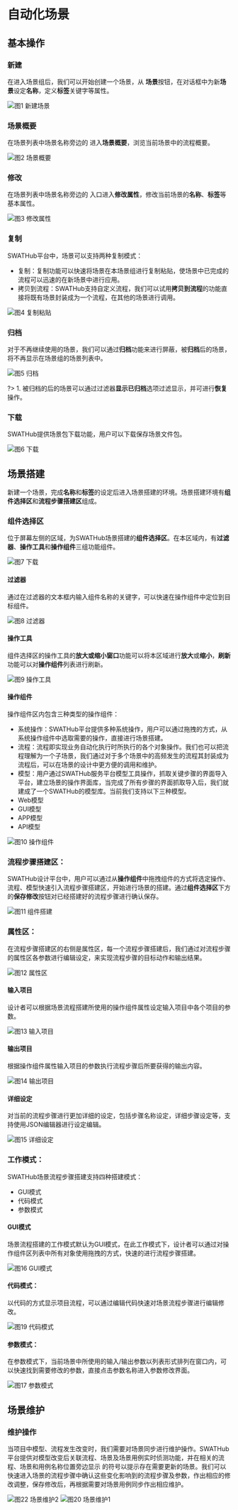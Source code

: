 自动化场景
===


基本操作
---

### 新建

在进入场景组后，我们可以开始创建一个场景，从  <i class = "fa fa-plus"></i> **场景**按钮，在对话框中为新**场景**设定**名称**，定义**标签**关键字等属性。

![图1  新建场景](../assets/img/manual-scenario-01.png)

### 场景概要

在场景列表中场景名称旁边的  <i class = "fa fa-info-circle"></i>  进入**场景概要**，浏览当前场景中的流程概要。

![图2  场景概要](../assets/img/manual-scenario-02.png)

### 修改

在场景列表中场景名称旁边的  <i class = "fa fa-pencil"></i> 入口进入**修改属性**，修改当前场景的**名称**、**标签**等基本属性。

![图3  修改属性](../assets/img/manual-scenario-03.png)

### 复制

SWATHub平台中，场景可以支持两种复制模式：
* 复制：复制功能可以快速将场景在本场景组进行复制粘贴，使场景中已完成的流程可以迅速的在新场景中进行应用。
* 拷贝到流程：SWATHub支持自定义流程，我们可以试用**拷贝到流程**的功能直接将既有场景封装成为一个流程，在其他的场景进行调用。

![图4  复制粘贴](../assets/img/manual-scenario-04.png)

### 归档

对于不再继续使用的场景，我们可以通过**归档**功能来进行屏蔽，被**归档**后的场景，将不再显示在场景组的场景列表中。

![图5  归档](../assets/img/manual-scenario-05.png)

?> 1. 被归档的后的场景可以通过过滤器**显示已归档**选项过滤显示，并可进行**恢复**操作。

### 下载

SWATHub提供场景包下载功能，用户可以下载保存场景文件包。

![图6  下载](../assets/img/manual-scenario-06.png)


场景搭建
---
新建一个场景，完成**名称**和**标签**的设定后进入场景搭建的环境。场景搭建环境有**组件选择区**和**流程步骤搭建区**组成。

### 组件选择区

位于屏幕左侧的区域，为SWATHub场景搭建的**组件选择区**。在本区域内，有**过滤器**、**操作工具**和**操作组件**三组功能组件。

![图7  下载](../assets/img/manual-scenario-07.png)

#### 过滤器

通过在过滤器的文本框内输入组件名称的关键字，可以快速在操作组件中定位到目标组件。

![图8  过滤器](../assets/img/manual-scenario-08.png)


#### 操作工具

组件选择区的操作工具的**放大或缩小窗口**功能可以将本区域进行**放大**或**缩小**，**刷新**功能可以对**操作组件**列表进行刷新。

![图9  操作工具](../assets/img/manual-scenario-09.png)


#### 操作组件

操作组件区内包含三种类型的操作组件：
* 系统操作：SWATHub平台提供多种系统操作，用户可以通过拖拽的方式，从系统操作组件中选取需要的操作，直接进行场景搭建。
* 流程：流程即实现业务自动化执行时所执行的各个对象操作。我们也可以把流程理解为一个子场景，我们通过对于多个场景中的高频发生的流程其封装成为流程后，可以在场景的设计中更方便的调用和维护。
* 模型：用户通过SWATHub服务平台模型工具操作，抓取关键步骤的界面导入平台，建立场景的操作界面库，当完成了所有步骤的界面抓取导入后，我们就建成了一个SWATHub的模型库。当前我们支持以下三种模型。
 * Web模型
 * GUI模型
 * APP模型
 * API模型

![图10  操作组件](../assets/img/manual-scenario-10.png)

### 流程步骤搭建区：

SWATHub设计平台中，用户可以通过从**操作组件**中拖拽组件的方式将选定操作、流程、模型快速引入流程步骤搭建区，开始进行场景的搭建。通过**组件选择区**下方的**保存修改**按钮对已经搭建好的流程步骤进行确认保存。

![图11  组件搭建](../assets/img/manual-scenario-11.png)

### 属性区：

在流程步骤搭建区的右侧是属性区，每一个流程步骤搭建后，我们通过对流程步骤的属性区各参数进行编辑设定，来实现流程步骤的目标动作和输出结果。

![图12  属性区](../assets/img/manual-scenario-12.png)

#### 输入项目

设计者可以根据场景流程搭建所使用的操作组件属性设定输入项目中各个项目的参数。

![图13  输入项目](../assets/img/manual-scenario-13.png)

#### 输出项目

根据操作组件属性输入项目的参数执行流程步骤后所要获得的输出内容。

![图14  输出项目](../assets/img/manual-scenario-14.png)

#### 详细设定

对当前的流程步骤进行更加详细的设定，包括步骤名称设定，详细步骤设定等，支持使用JSON编辑器进行设定编辑。

![图15 详细设定](../assets/img/manual-scenario-15.png)

### 工作模式：

SWATHub场景流程步骤搭建支持四种搭建模式：
* GUI模式
* 代码模式
* 参数模式

#### GUI模式

场景流程搭建的工作模式默认为GUI模式，在此工作模式下，设计者可以通过对操作组件区列表中所有对象使用拖拽的方式，快速的进行流程步骤搭建。

![图16 GUI模式](../assets/img/manual-scenario-16.png)

#### 代码模式：

以代码的方式显示项目流程，可以通过编辑代码快速对场景流程步骤进行编辑修改。

![图19 代码模式](../assets/img/manual-scenario-19.png)

#### 参数模式：

在参数模式下，当前场景中所使用的输入/输出参数以列表形式排列在窗口内，可以快速找到需要修改的参数，直接点击参数名称进入参数修改界面。

![图17 参数模式](../assets/img/manual-scenario-17.png)




场景维护
---

### 维护操作

当项目中模型、流程发生改变时，我们需要对场景同步进行维护操作。SWATHub平台提供对模型改变后关联流程、场景及场景用例实时侦测功能，并在相关的流程、场景和用例名称位置旁边显示   <i class = "fa fa-warning"></i>  的符号以提示存在需要更新的场景。我们可以快速进入场景的流程步骤中确认这些变化影响到的流程步骤及参数，作出相应的修改调整，保存修改后，再根据需要对场景用例同步作出相应维护。

![图22 场景维护2](../assets/img/manual-scenario-22.png)
![图20 场景维护1](../assets/img/manual-scenario-20.png)

